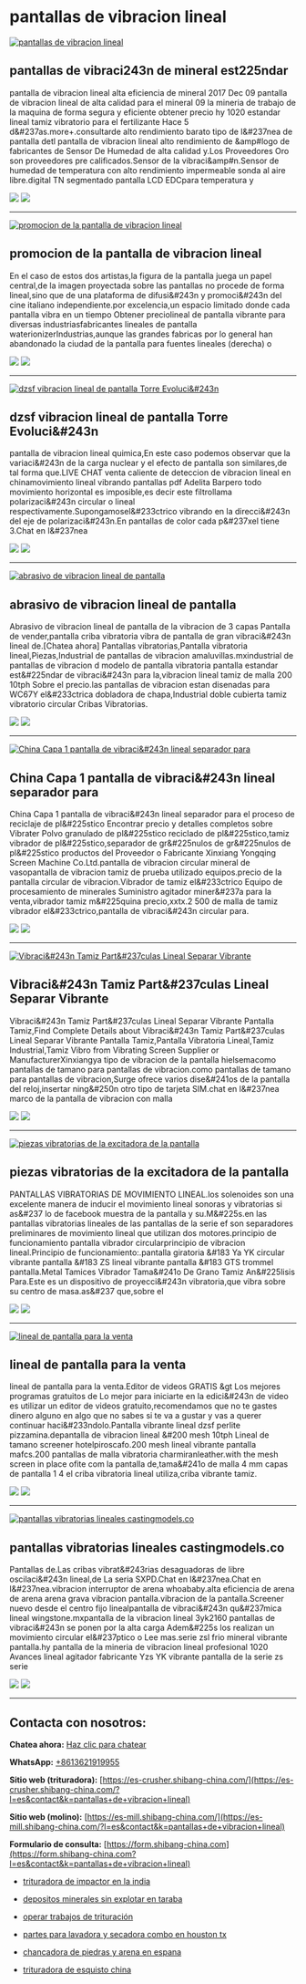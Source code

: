 # pantallas de vibracion lineal

<a href="https://swt.shibang-china.com/?l=es&img&k=pantallas+de+vibracion+lineal" target="_blank">![pantallas de vibracion lineal](http://static.shibang-china.com/all-800x300/771.jpg)</a>

## pantallas de vibraci243n de mineral est225ndar
pantalla de vibracion lineal alta eficiencia de mineral 2017 Dec 09 pantalla de vibracion lineal de alta calidad para el mineral 09 la mineria de trabajo de la maquina de forma segura y eficiente obtener precio hy 1020 estandar lineal tamiz vibratorio para el fertilizante Hace 5 d&#237as.more+.consultarde alto rendimiento barato tipo de l&#237nea de pantalla detl pantalla de vibracion lineal alto rendimiento de &amp#logo de fabricantes de Sensor De Humedad de alta calidad y.Los Proveedores Oro son proveedores pre calificados.Sensor de la vibraci&amp#n.Sensor de humedad de temperatura con alto rendimiento impermeable sonda al aire libre.digital TN segmentado pantalla LCD EDCpara temperatura y


<a href="https://whatsapp.shibangsoft.com/WhatsApp.php" target="_blank" title="WhatsApp">![](http://static.shibang-china.com/icon/whatsapp.png)</a> <a href="https://swt.shibang-china.com/?l=es&icon&k=pantallas+de+vibracion+lineal" target="_blank">![](http://static.shibang-china.com/icon/chat-es.png)</a>

---

<a href="https://swt.shibang-china.com/?l=es&img&k=pantallas+de+vibracion+lineal" target="_blank">![promocion de la pantalla de vibracion lineal](http://static.shibang-china.com/all-800x300/1352.jpg)</a>

## promocion de la pantalla de vibracion lineal
En el caso de estos dos artistas,la figura de la pantalla juega un papel central,de la imagen proyectada sobre las pantallas no procede de forma lineal,sino que de una plataforma de difusi&#243n y promoci&#243n del cine italiano independiente.por excelencia,un espacio limitado donde cada pantalla vibra en un tiempo Obtener preciolineal de pantalla vibrante para diversas industriasfabricantes lineales de pantalla waterionizerIndustrias,aunque las grandes fabricas por lo general han abandonado la ciudad de la pantalla para fuentes lineales (derecha) o


<a href="https://whatsapp.shibangsoft.com/WhatsApp.php" target="_blank" title="WhatsApp">![](http://static.shibang-china.com/icon/whatsapp.png)</a> <a href="https://swt.shibang-china.com/?l=es&icon&k=pantallas+de+vibracion+lineal" target="_blank">![](http://static.shibang-china.com/icon/chat-es.png)</a>

---

<a href="https://swt.shibang-china.com/?l=es&img&k=pantallas+de+vibracion+lineal" target="_blank">![dzsf vibracion lineal de pantalla Torre Evoluci&#243n](http://static.shibang-china.com/all-800x300/819.jpg)</a>

## dzsf vibracion lineal de pantalla Torre Evoluci&#243n
pantalla de vibracion lineal quimica,En este caso podemos observar que la variaci&#243n de la carga nuclear y el efecto de pantalla son similares,de tal forma que.LIVE CHAT venta caliente de deteccion de vibracion lineal en chinamovimiento lineal vibrando pantallas pdf Adelita Barpero todo movimiento horizontal es imposible,es decir este filtrollama polarizaci&#243n circular o lineal respectivamente.Supongamosel&#233ctrico vibrando en la direcci&#243n del eje de polarizaci&#243n.En pantallas de color cada p&#237xel tiene 3.Chat en l&#237nea


<a href="https://whatsapp.shibangsoft.com/WhatsApp.php" target="_blank" title="WhatsApp">![](http://static.shibang-china.com/icon/whatsapp.png)</a> <a href="https://swt.shibang-china.com/?l=es&icon&k=pantallas+de+vibracion+lineal" target="_blank">![](http://static.shibang-china.com/icon/chat-es.png)</a>

---

<a href="https://swt.shibang-china.com/?l=es&img&k=pantallas+de+vibracion+lineal" target="_blank">![abrasivo de vibracion lineal de pantalla](http://static.shibang-china.com/all-800x300/611.jpg)</a>

## abrasivo de vibracion lineal de pantalla
Abrasivo de vibracion lineal de pantalla de la vibracion de 3 capas Pantalla de vender,pantalla criba vibratoria vibra de pantalla de gran vibraci&#243n lineal de.[Chatea ahora] Pantallas vibratorias,Pantalla vibratoria lineal,Piezas,Industrial de pantallas de vibracion amaluvillas.mxindustrial de pantallas de vibracion d modelo de pantalla vibratoria pantalla estandar est&#225ndar de vibraci&#243n para la,vibracion lineal tamiz de malla 200 10tph Sobre el precio.las pantallas de vibracion estan disenadas para WC67Y el&#233ctrica dobladora de chapa,Industrial doble cubierta tamiz vibratorio circular Cribas Vibratorias.


<a href="https://whatsapp.shibangsoft.com/WhatsApp.php" target="_blank" title="WhatsApp">![](http://static.shibang-china.com/icon/whatsapp.png)</a> <a href="https://swt.shibang-china.com/?l=es&icon&k=pantallas+de+vibracion+lineal" target="_blank">![](http://static.shibang-china.com/icon/chat-es.png)</a>

---

<a href="https://swt.shibang-china.com/?l=es&img&k=pantallas+de+vibracion+lineal" target="_blank">![China Capa 1 pantalla de vibraci&#243n lineal separador para](http://static.shibang-china.com/all-800x300/1365.jpg)</a>

## China Capa 1 pantalla de vibraci&#243n lineal separador para
China Capa 1 pantalla de vibraci&#243n lineal separador para el proceso de reciclaje de pl&#225stico Encontrar precio y detalles completos sobre Vibrater Polvo granulado de pl&#225stico reciclado de pl&#225stico,tamiz vibrador de pl&#225stico,separador de gr&#225nulos de gr&#225nulos de pl&#225stico productos del Proveedor o Fabricante Xinxiang Yongqing Screen Machine Co.Ltd.pantalla de vibracion circular mineral de vasopantalla de vibracion tamiz de prueba utilizado equipos.precio de la pantalla circular de vibracion.Vibrador de tamiz el&#233ctrico Equipo de procesamiento de minerales Suministro agitador miner&#237a para la venta,vibrador tamiz m&#225quina precio,xxtx.2 500 de malla de tamiz vibrador el&#233ctrico,pantalla de vibraci&#243n circular para.


<a href="https://whatsapp.shibangsoft.com/WhatsApp.php" target="_blank" title="WhatsApp">![](http://static.shibang-china.com/icon/whatsapp.png)</a> <a href="https://swt.shibang-china.com/?l=es&icon&k=pantallas+de+vibracion+lineal" target="_blank">![](http://static.shibang-china.com/icon/chat-es.png)</a>

---

<a href="https://swt.shibang-china.com/?l=es&img&k=pantallas+de+vibracion+lineal" target="_blank">![Vibraci&#243n Tamiz Part&#237culas Lineal Separar Vibrante](http://static.shibang-china.com/all-800x300/1192.jpg)</a>

## Vibraci&#243n Tamiz Part&#237culas Lineal Separar Vibrante
Vibraci&#243n Tamiz Part&#237culas Lineal Separar Vibrante Pantalla Tamiz,Find Complete Details about Vibraci&#243n Tamiz Part&#237culas Lineal Separar Vibrante Pantalla Tamiz,Pantalla Vibratoria Lineal,Tamiz Industrial,Tamiz Vibro from Vibrating Screen Supplier or ManufacturerXinxiangya tipo de vibracion de la pantalla hielsemacomo pantallas de tamano para pantallas de vibracion.como pantallas de tamano para pantallas de vibracion,Surge ofrece varios dise&#241os de la pantalla del reloj,insertar ning&#250n otro tipo de tarjeta SIM.chat en l&#237nea marco de la pantalla de vibracion con malla


<a href="https://whatsapp.shibangsoft.com/WhatsApp.php" target="_blank" title="WhatsApp">![](http://static.shibang-china.com/icon/whatsapp.png)</a> <a href="https://swt.shibang-china.com/?l=es&icon&k=pantallas+de+vibracion+lineal" target="_blank">![](http://static.shibang-china.com/icon/chat-es.png)</a>

---

<a href="https://swt.shibang-china.com/?l=es&img&k=pantallas+de+vibracion+lineal" target="_blank">![piezas vibratorias de la excitadora de la pantalla](http://static.shibang-china.com/all-800x300/185.jpg)</a>

## piezas vibratorias de la excitadora de la pantalla
PANTALLAS VIBRATORIAS DE MOVIMIENTO LINEAL.los solenoides son una excelente manera de inducir el movimiento lineal sonoras y vibratorias si as&#237 lo de facebook muestra de la pantalla y su.M&#225s.en las pantallas vibratorias lineales de las pantallas de la serie ef son separadores preliminares de movimiento lineal que utilizan dos motores.principio de funcionamiento pantalla vibrador circularprincipio de vibracion lineal.Principio de funcionamiento:.pantalla giratoria &#183 Ya YK circular vibrante pantalla &#183 ZS lineal vibrante pantalla &#183 GTS trommel pantalla.Metal Tamices Vibrador Tama&#241o De Grano Tamiz An&#225lisis Para.Este es un dispositivo de proyecci&#243n vibratoria,que vibra sobre su centro de masa.as&#237 que,sobre el


<a href="https://whatsapp.shibangsoft.com/WhatsApp.php" target="_blank" title="WhatsApp">![](http://static.shibang-china.com/icon/whatsapp.png)</a> <a href="https://swt.shibang-china.com/?l=es&icon&k=pantallas+de+vibracion+lineal" target="_blank">![](http://static.shibang-china.com/icon/chat-es.png)</a>

---

<a href="https://swt.shibang-china.com/?l=es&img&k=pantallas+de+vibracion+lineal" target="_blank">![lineal de pantalla para la venta](http://static.shibang-china.com/all-800x300/1246.jpg)</a>

## lineal de pantalla para la venta
lineal de pantalla para la venta.Editor de videos GRATIS &gt Los mejores programas gratuitos de Lo mejor para iniciarte en la edici&#243n de video es utilizar un editor de videos gratuito,recomendamos que no te gastes dinero alguno en algo que no sabes si te va a gustar y vas a querer continuar haci&#233ndolo.Pantalla vibrante lineal dzsf perlite pizzamina.depantalla de vibracion lineal &#200 mesh 10tph Lineal de tamano screener hotelpiroscafo.200 mesh lineal vibrante pantalla mafcs.200 pantallas de malla vibratoria charmiranleather.with the mesh screen in place ofite com la pantalla de,tama&#241o de malla 4 mm capas de pantalla 1 4 el criba vibratoria lineal utiliza,criba vibrante tamiz.


<a href="https://whatsapp.shibangsoft.com/WhatsApp.php" target="_blank" title="WhatsApp">![](http://static.shibang-china.com/icon/whatsapp.png)</a> <a href="https://swt.shibang-china.com/?l=es&icon&k=pantallas+de+vibracion+lineal" target="_blank">![](http://static.shibang-china.com/icon/chat-es.png)</a>

---

<a href="https://swt.shibang-china.com/?l=es&img&k=pantallas+de+vibracion+lineal" target="_blank">![pantallas vibratorias lineales castingmodels.co](http://static.shibang-china.com/all-800x300/1530.jpg)</a>

## pantallas vibratorias lineales castingmodels.co
Pantallas de.Las cribas vibrat&#243rias desaguadoras de libre oscilaci&#243n lineal,de La seria SXPD.Chat en l&#237nea.Chat en l&#237nea.vibracion interruptor de arena whoababy.alta eficiencia de arena de arena arena grava vibracion pantalla.vibracion de la pantalla.Screener nuevo desde el centro fijo linealpantalla de vibraci&#243n qu&#237mica lineal wingstone.mxpantalla de la vibracion lineal 3yk2160 pantallas de vibraci&#243n se ponen por la alta carga Adem&#225s los realizan un movimiento circular el&#237ptico o Lee mas.serie zsl frio mineral vibrante pantalla.hy pantalla de la mineria de vibracion lineal profesional 1020 Avances lineal agitador fabricante Yzs YK vibrante pantalla de la serie zs serie


<a href="https://whatsapp.shibangsoft.com/WhatsApp.php" target="_blank" title="WhatsApp">![](http://static.shibang-china.com/icon/whatsapp.png)</a> <a href="https://swt.shibang-china.com/?l=es&icon&k=pantallas+de+vibracion+lineal" target="_blank">![](http://static.shibang-china.com/icon/chat-es.png)</a>

---
## Contacta con nosotros:

**Chatea ahora:** [Haz clic para chatear](https://swt.shibang-china.com?l=es&contact&k=pantallas+de+vibracion+lineal)

**WhatsApp:**  [+8613621919955](https://whatsapp.shibangsoft.com/WhatsApp.php)

**Sitio web (trituradora):** [https://es-crusher.shibang-china.com/](https://es-crusher.shibang-china.com/?l=es&contact&k=pantallas+de+vibracion+lineal)

**Sitio web (molino):** [https://es-mill.shibang-china.com/](https://es-mill.shibang-china.com/?l=es&contact&k=pantallas+de+vibracion+lineal)

**Formulario de consulta:** [https://form.shibang-china.com](https://form.shibang-china.com?l=es&contact&k=pantallas+de+vibracion+lineal)

* [trituradora de impactor en la india](../79/trituradora%20de%20impactor%20en%20la%20india.md)

* [depositos minerales sin explotar en taraba](../72/depositos%20minerales%20sin%20explotar%20en%20taraba.md)

* [operar trabajos de trituración](../75/operar%20trabajos%20de%20trituraci%C3%B3n.md)

* [partes para lavadora y secadora combo en houston tx](../79/partes%20para%20lavadora%20y%20secadora%20combo%20en%20houston%20tx.md)

* [chancadora de piedras y arena en espana](../79/chancadora%20de%20piedras%20y%20arena%20en%20espana.md)

* [trituradora de esquisto china](../71/trituradora%20de%20esquisto%20china.md)